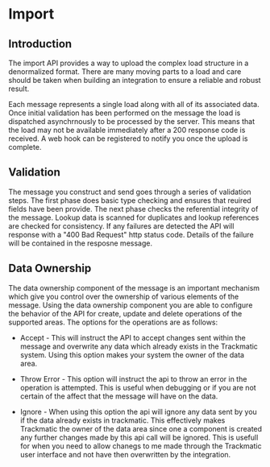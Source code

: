# Import

## Introduction

The import API provides a way to upload the complex load structure in a denormalized format. There are many moving parts to a load and care should be taken when building an integration to ensure a reliable and robust result.

Each message represents a single load along with all of its associated data. Once initial validation has been performed on the message the load is dispatched asynchrnously to be processed by the server. This means that the load may not be available immediately after a 200 response code is received. A web hook can be registered to notify you once the upload is complete.

## Validation

The message you construct and send goes through a series of validation steps. The first phase does basic type checking and ensures that reuired fields have been provide. The next phase checks the referential integrity of the message. Lookup data is scanned for duplicates and lookup references are checked for consistency. If any failures are detected the API will response with a "400 Bad Request" http status code. Details of the failure will be contained in the resposne message.

## Data Ownership

The data ownership component of the message is an important mechanism which give you control over the ownership of various elements of the message. Using the data ownership component you are able to configure the behavior of the API for create, update and delete operations of the supported areas. The options for the operations are as follows:

- Accept - This will instruct the API to accept changes sent within the message and overwrite any data which already exists in the Trackmatic system. Using this option makes your system the owner of the data area.

- Throw Error - This option will instruct the api to throw an error in the operation is attempted. This is useful when debugging or if you are not certain of the affect that the message will have on the data.

- Ignore - When using this option the api will ignore any data sent by you if the data already exists in trackmatic. This effectively makes Trackmatic the owner of the data area since one a component is created any further changes made by this api call will be ignored. This is usefull for when you need to allow chanegs to me made through the Trackmatic user interface and not have then overwritten by the integration.

